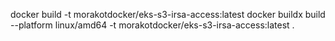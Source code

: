 docker build -t morakotdocker/eks-s3-irsa-access:latest
docker buildx build --platform linux/amd64 -t morakotdocker/eks-s3-irsa-access:latest .
